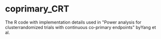 # coprimary_CRT

The R code with implementation details used in "Power analysis for clusterrandomized trials with continuous co-primary endpoints" byYang et al.


